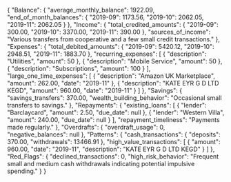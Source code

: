 {
  "Balance": {
    "average_monthly_balance": 1922.09,
    "end_of_month_balances": {
      "2019-09": 1173.56,
      "2019-10": 2062.05,
      "2019-11": 2062.05
    }
  },
  "Income": {
    "total_credited_amounts": {
      "2019-09": 300.00,
      "2019-10": 3370.00,
      "2019-11": 390.00
    },
    "sources_of_income": "Various transfers from cooperative and a few small credit transactions."
  },
  "Expenses": {
    "total_debited_amounts": {
      "2019-09": 5420.12,
      "2019-10": 2948.51,
      "2019-11": 1883.70
    },
    "recurring_expenses": [
      { "description": "Utilities", "amount": 50 },
      { "description": "Mobile Service", "amount": 50 },
      { "description": "Subscriptions", "amount": 100 }
    ],
    "large_one_time_expenses": [
      { "description": "Amazon UK Marketplace", "amount": 262.00, "date": "2019-11" },
      { "description": "KATE EYR G D LTD KEGD", "amount": 960.00, "date": "2019-11" }
    ]
  },
  "Savings": {
    "savings_transfers": 370.00,
    "wealth_building_behavior": "Occasional small transfers to savings."
  },
  "Repayments": {
    "existing_loans": [
      { "lender": "Barclaycard", "amount": 2.50, "due_date": null },
      { "lender": "Western Villa", "amount": 240.00, "due_date": null }
    ],
    "repayment_timeliness": "Payments made regularly."
  },
  "Overdrafts": {
    "overdraft_usage": 0,
    "negative_balances": null
  },
  "Patterns": {
    "cash_transactions": {
      "deposits": 370.00,
      "withdrawals": 13466.91
    },
    "high_value_transactions": [
      { "amount": 960.00, "date": "2019-11", "description": "KATE EYR G D LTD KEGD" }
    ]
  },
  "Red_Flags": {
    "declined_transactions": 0,
    "high_risk_behavior": "Frequent small and medium cash withdrawals indicating potential impulsive spending."
  }
}